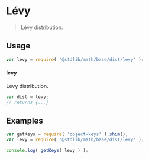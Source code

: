 # Lévy

> Lévy distribution.

<section class="usage">

## Usage

```javascript
var levy = require( '@stdlib/math/base/dist/levy' );
```

#### levy

Lévy distribution.

```javascript
var dist = levy;
// returns {...}
```

</section>

<!-- /.usage -->

<section class="examples">

## Examples

<!-- TODO: better examples -->

```javascript
var getKeys = require( 'object-keys' ).shim();
var levy = require( '@stdlib/math/base/dist/levy' );

console.log( getKeys( levy ) );
```

</section>

<!-- /.examples -->

<section class="links">

</section>

<!-- /.links -->
